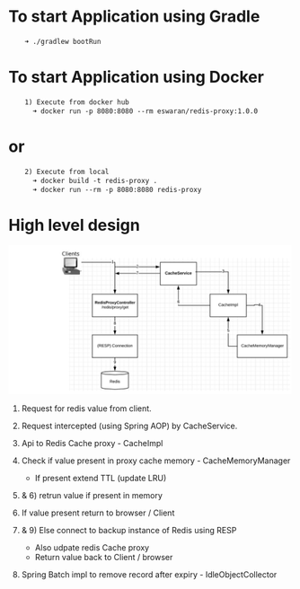   # To start Application using Gradle
        ➜ ./gradlew bootRun
  # To start Application using Docker
        1) Execute from docker hub 
          ➜ docker run -p 8080:8080 --rm eswaran/redis-proxy:1.0.0 
  #                  or
        2) Execute from local
          ➜ docker build -t redis-proxy .
          ➜ docker run --rm -p 8080:8080 redis-proxy
        
  # High level design 
  ![alt text](https://github.com/EswaranMuthu/redis-proxy/blob/master/redis-Proxy-Architecture.png)
  1) Request for redis value from client.
  2) Request intercepted (using Spring AOP) by CacheService.
  3) Api to Redis Cache proxy - CacheImpl 
  4) Check if value present in proxy cache memory - CacheMemoryManager
      - If present extend TTL (update LRU)
  5) & 6) retrun value if present in memory 
  7) If value present return to browser / Client
  8) & 9) Else connect to backup instance of Redis using RESP 
      - Also udpate redis Cache proxy 
      - Return value back to Client / browser  
      
  10) Spring Batch impl to remove record after expiry - IdleObjectCollector    
